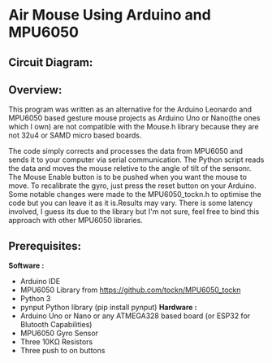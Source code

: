 # Air Mouse Using Arduino and MPU6050
## Circuit Diagram:
  
## Overview:
This program was written as an alternative for the Arduino Leonardo and MPU6050 based gesture mouse projects
as Arduino Uno or Nano(the ones which I own) are not compatible with the Mouse.h library because they are not 
32u4 or SAMD micro based boards.

The code simply corrects and processes the data from MPU6050 and sends it to your computer via serial communication.
The Python script reads the data and moves the mouse reletive to the angle of tilt of the sensonr. 
The Mouse Enable button is to be pushed when you want the mouse to move. 
To recalibrate the gyro, just press the reset button on your Arduino. Some notable changes were made to the MPU6050_tockn.h 
to optimise the code but you can leave it as it is.Results may vary. 
There is some latency involved, I guess its due to the library but I'm not sure, feel free to bind this
approach with other MPU6050 libraries.
    
## Prerequisites:
**Software :**
* Arduino IDE
* MPU6050 Library from https://github.com/tockn/MPU6050_tockn
* Python 3
* pynput Python library (pip install pynput)
**Hardware :**
* Arduino Uno or Nano or any ATMEGA328 based board (or ESP32 for Blutooth Capabilities)
* MPU6050 Gyro Sensor
* Three 10KΩ Resistors
* Three push to on buttons
